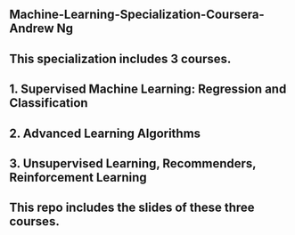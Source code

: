 ## Machine-Learning-Specialization-Coursera-Andrew Ng 
## This specialization includes 3 courses.
## 1. Supervised Machine Learning: Regression and Classification
## 2. Advanced Learning Algorithms
## 3. Unsupervised Learning, Recommenders, Reinforcement Learning
## This repo includes the slides of these three courses.

